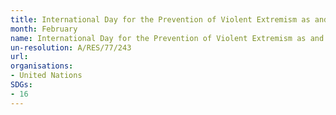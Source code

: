 ```yaml
---
title: International Day for the Prevention of Violent Extremism as and when Conducive to Terrorism
month: February
name: International Day for the Prevention of Violent Extremism as and when Conducive to Terrorism
un-resolution: A/RES/77/243
url: 
organisations:
- United Nations
SDGs:
- 16
---
```



